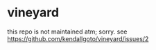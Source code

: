 # vineyard

this repo is not maintained atm; sorry. see https://github.com/kendallgoto/vineyard/issues/2
